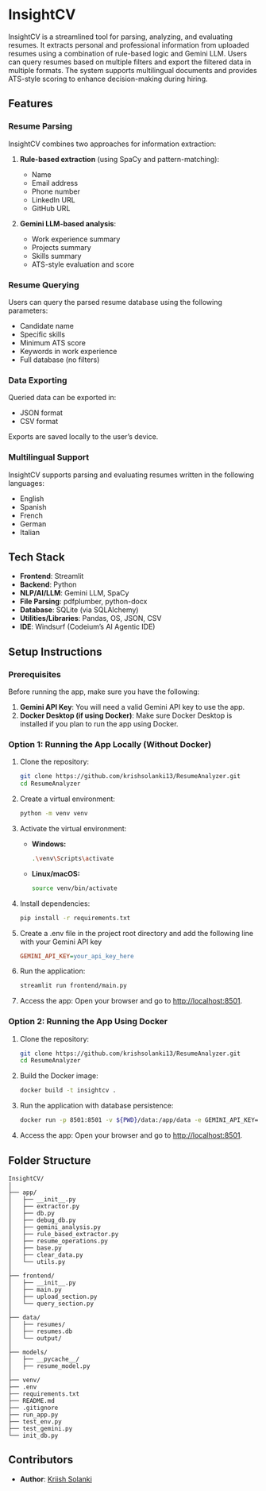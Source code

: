 # InsightCV

InsightCV is a streamlined tool for parsing, analyzing, and evaluating resumes. It extracts personal and professional information from uploaded resumes using a combination of rule-based logic and Gemini LLM. Users can query resumes based on multiple filters and export the filtered data in multiple formats. The system supports multilingual documents and provides ATS-style scoring to enhance decision-making during hiring.

## Features

### Resume Parsing

InsightCV combines two approaches for information extraction:

1. **Rule-based extraction** (using SpaCy and pattern-matching):
   - Name
   - Email address
   - Phone number
   - LinkedIn URL
   - GitHub URL

2. **Gemini LLM-based analysis**:
   - Work experience summary
   - Projects summary
   - Skills summary
   - ATS-style evaluation and score

### Resume Querying

Users can query the parsed resume database using the following parameters:
- Candidate name
- Specific skills
- Minimum ATS score
- Keywords in work experience
- Full database (no filters)

### Data Exporting

Queried data can be exported in:
- JSON format
- CSV format

Exports are saved locally to the user’s device.

### Multilingual Support

InsightCV supports parsing and evaluating resumes written in the following languages:
- English
- Spanish
- French
- German
- Italian

## Tech Stack

- **Frontend**: Streamlit  
- **Backend**: Python  
- **NLP/AI/LLM**: Gemini LLM, SpaCy  
- **File Parsing**: pdfplumber, python-docx  
- **Database**: SQLite (via SQLAlchemy)  
- **Utilities/Libraries**: Pandas, OS, JSON, CSV  
- **IDE**: Windsurf (Codeium’s AI Agentic IDE)

## Setup Instructions

### Prerequisites
Before running the app, make sure you have the following:

1. **Gemini API Key**: You will need a valid Gemini API key to use the app.
2. **Docker Desktop (if using Docker)**: Make sure Docker Desktop is installed if you plan to run the app using Docker.

### Option 1: Running the App Locally (Without Docker)

1. Clone the repository:
   ```bash
   git clone https://github.com/krishsolanki13/ResumeAnalyzer.git
   cd ResumeAnalyzer

2. Create a virtual environment:
   ```bash
   python -m venv venv

3. Activate the virtual environment:
   - **Windows:**
     ```bash
     .\venv\Scripts\activate
     ```
   - **Linux/macOS:**
     ```bash
     source venv/bin/activate
     ```
  
4. Install dependencies:
   ```bash
   pip install -r requirements.txt

5. Create a .env file in the project root directory and add the following line with your Gemini API key
   ```ini
   GEMINI_API_KEY=your_api_key_here

6. Run the application:
   ```bash
   streamlit run frontend/main.py

7. Access the app:
      Open your browser and go to [http://localhost:8501](http://localhost:8501).

### Option 2: Running the App Using Docker

1. Clone the repository:
   ```bash
   git clone https://github.com/krishsolanki13/ResumeAnalyzer.git
   cd ResumeAnalyzer

2. Build the Docker image:
   ```bash
   docker build -t insightcv .

3. Run the application with database persistence:
   ```bash
   docker run -p 8501:8501 -v ${PWD}/data:/app/data -e GEMINI_API_KEY=your_api_key_here insightcv

4. Access the app: 
      Open your browser and go to [http://localhost:8501](http://localhost:8501).

## Folder Structure

```plaintext
InsightCV/
│
├── app/
│   ├── __init__.py
│   ├── extractor.py
│   ├── db.py
│   ├── debug_db.py
│   ├── gemini_analysis.py
│   ├── rule_based_extractor.py
│   ├── resume_operations.py
│   ├── base.py
│   ├── clear_data.py
│   └── utils.py
│
├── frontend/
│   ├── __init__.py
│   ├── main.py
│   ├── upload_section.py
│   └── query_section.py
│
├── data/
│   ├── resumes/
│   ├── resumes.db
│   └── output/
│
├── models/
│   ├── __pycache__/
│   ├── resume_model.py
│
├── venv/
├── .env
├── requirements.txt
├── README.md
├── .gitignore
├── run_app.py
├── test_env.py
├── test_gemini.py
└── init_db.py
```


## Contributors

- **Author**: [Kriish Solanki](https://github.com/krishsolanki13)



